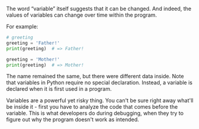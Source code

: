 
The word “variable” itself suggests that it can be changed. And indeed, the values of variables can change over time within the program.

For example:

```python
# greeting 
greeting = 'Father!'
print(greeting)  # => Father!

greeting = 'Mother!'
print(greeting)  # => Mother!
```

The name remained the same, but there were different data inside. Note that variables in Python require no special declaration. Instead, a variable is declared when it is first used in a program.

Variables are a powerful yet risky thing. You can't be sure right away what'll be inside it - first you have to analyze the code that comes before the variable. This is what developers do during debugging, when they try to figure out why the program doesn't work as intended.
